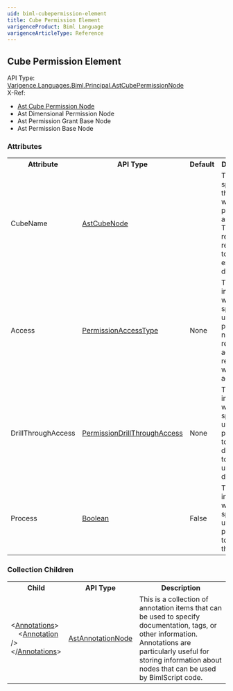 ```yaml
---
uid: biml-cubepermission-element
title: Cube Permission Element
varigenceProduct: Biml Language
varigenceArticleType: Reference
---
```

## Cube Permission Element<div class="AssemblyInfoGroup"><div class="CrossReferenceGroup"><div class="CrossReferenceHeader">API Type:</div><div class="CrossReferenceValue"><a href="../api-reference/Varigence.Languages.Biml.Principal.AstCubePermissionNode.html">Varigence.Languages.Biml.Principal.AstCubePermissionNode</a></div></div><div class="CrossReferenceGroup"><div class="CrossReferenceHeader">X-Ref:</div><ul class="xrefRow"><li><a class='xref' href ="Varigence.Languages.Biml.Principal.AstCubePermissionNode.html">Ast Cube Permission Node</a></li><li><span>Ast Dimensional Permission Node</span></li><li><span>Ast Permission Grant Base Node</span></li><li><span>Ast Permission Base Node</span></li></ul></div></div><div class="AttributeGroup"><h3>Attributes</h3><table id="AttributeList" class="AttributeList"><tbody><tr><th class="AttributeNameColumnHeader">Attribute</th><th class="AttributeTypeColumnHeader">API Type</th><th class="AttributeDefaultColumnHeader">Default</th><th class="AttributeSummaryColumnHeader">Description</th></tr><tr class="ad0"><td class="AttributeName">CubeName</td><td class="AttributeType"><a href="../api-reference/Varigence.Languages.Biml.Cube.AstCubeNode.html">AstCubeNode</a></td><td class="AttributeDefault">&nbsp;</td><td class="AttributeSummary"><div class ="SummaryItem">This value specifies the cube to which the permissions are applied. This is a required reference to an existing definiton.</div></td></tr><tr class="ad1"><td class="AttributeName">Access</td><td class="AttributeType"><a href="../api-reference/Varigence.Languages.Biml.Principal.PermissionAccessType.html">PermissionAccessType</a></td><td class="AttributeDefault">None</td><td class="AttributeSummary"><div class ="SummaryItem">This value indicates whether specified users are permitted no access, read access, or read and write access. </div></td></tr><tr class="ad0"><td class="AttributeName">DrillThroughAccess</td><td class="AttributeType"><a href="../api-reference/Varigence.Languages.Biml.Principal.PermissionDrillThroughAccess.html">PermissionDrillThroughAccess</a></td><td class="AttributeDefault">None</td><td class="AttributeSummary"><div class ="SummaryItem">This value indicates whether specified users are permitted to drillthrough to underlying data. </div></td></tr><tr class="ad1"><td class="AttributeName">Process</td><td class="AttributeType"><a href="https://msdn.microsoft.com/en-us/library/System.Boolean.aspx">Boolean</a></td><td class="AttributeDefault">False</td><td class="AttributeSummary"><div class ="SummaryItem">This value indicates whether specified users are permitted to process the cube. </div></td></tr></tbody></table></div><div class="ChildGroup">### Collection Children<table id="ChildList" class="ChildList"><tbody><tr><th class="ChildNameColumnHeader">Child</th><th class="ChildTypeColumnHeader">API Type</th><th class="ChildSummaryColumnHeader">Description</th></tr><tr class="cd0"><td class="ChildName"><span class="punc">&lt;</span><a href=Varigence.Languages.Biml.AstNode_Annotations.html">Annotations</a><span class="punc">&gt;</span><br />&nbsp;&nbsp;&nbsp;&nbsp;<span class="punc">&lt;</span><a href=Varigence.Languages.Biml.AstAnnotationNode.html">Annotation</a> <span class="punc">/&gt;</span><br /><span class="punc">&lt;/</span><a href=Varigence.Languages.Biml.AstNode_Annotations.html">Annotations</a><span class="punc">&gt;</span></td><td class="ChildType"><a href="../api-reference/Varigence.Languages.Biml.AstAnnotationNode.html">AstAnnotationNode</a></td><td class="ChildSummary"><div class ="SummaryItem">This is a collection of annotation items that can be used to specify documentation, tags, or other information.  Annotations are particularly useful for storing information about nodes that can be used by BimlScript code. </div> </td></tr></tbody></table></div>